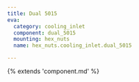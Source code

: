 ```yaml
---
title: Dual 5015
eva:
  category: cooling_inlet
  component: dual_5015
  mounting: hex_nuts
  name: hex_nuts.cooling_inlet.dual_5015

---
```


{% extends 'component.md' %}